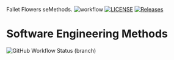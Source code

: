 Fallet Flowers seMethods. 
![workflow](https://github.com/FalletFlowers/sem/actions/workflows/main.yml/badge.svg)
[![LICENSE](https://img.shields.io/github/license/FalletFlowers/sem.svg?style=flat-square)](https://github.com/FalletFlowers/sem/blob/master/LICENSE)
[![Releases](https://img.shields.io/github/release/FalletFlowers/sem/all.svg?style=flat-square)](https://github.com/FalletFlowers/sem/releases)
# Software Engineering Methods
![GitHub Workflow Status (branch)](https://img.shields.iohttps://img.shields.io/github/workflow/status/FalletFlowers/develop/A%20workflow%20for%20my%20Hello%20World%20App)
